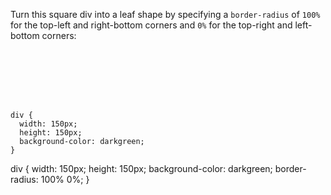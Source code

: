 Turn this square div into a leaf shape by specifying a `border-radius` of `100%` for the top-left and right-bottom corners and `0%` for the top-right and left-bottom corners:

<codeblock language="css" type="exercise" testMode="fixedInput">
<code>
<panel language="html">
<div>
  </div>
</panel>
<panel language="css">
div {
  width: 150px;
  height: 150px;
  background-color: darkgreen;
}
</panel>
</code>

<solution>
div {
  width: 150px;
  height: 150px;
  background-color: darkgreen;
  border-radius: 100% 0%;
}
</solution>
</codeblock>